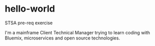 # hello-world
STSA pre-req exercise

I'm a mainframe Client Technical Manager trying to learn coding with Bluemix, microservices and open source technologies.
